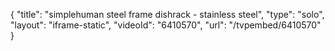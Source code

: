 {
    "title": "simplehuman steel frame dishrack - stainless steel",
    "type": "solo",
    "layout": "iframe-static",
    "videoId": "6410570",
    "url": "\/tvpembed\/6410570"
}
